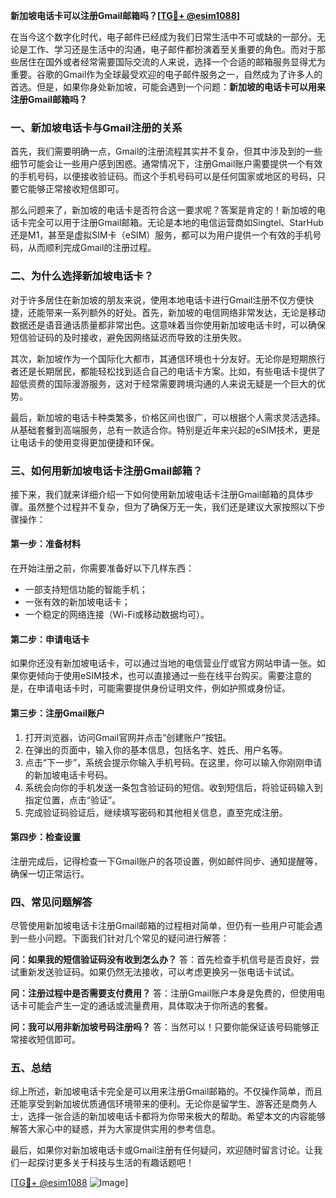 **新加坡电话卡可以注册Gmail邮箱吗？[[TG💪+ @esim1088](https://t.me/s/esim1088)]**

在当今这个数字化时代，电子邮件已经成为我们日常生活中不可或缺的一部分。无论是工作、学习还是生活中的沟通，电子邮件都扮演着至关重要的角色。而对于那些居住在国外或者经常需要国际交流的人来说，选择一个合适的邮箱服务显得尤为重要。谷歌的Gmail作为全球最受欢迎的电子邮件服务之一，自然成为了许多人的首选。但是，如果你身处新加坡，可能会遇到一个问题：**新加坡的电话卡可以用来注册Gmail邮箱吗？**

### 一、新加坡电话卡与Gmail注册的关系

首先，我们需要明确一点，Gmail的注册流程其实并不复杂，但其中涉及到的一些细节可能会让一些用户感到困惑。通常情况下，注册Gmail账户需要提供一个有效的手机号码，以便接收验证码。而这个手机号码可以是任何国家或地区的号码，只要它能够正常接收短信即可。

那么问题来了，新加坡的电话卡是否符合这一要求呢？答案是肯定的！新加坡的电话卡完全可以用于注册Gmail邮箱。无论是本地的电信运营商如Singtel、StarHub还是M1，甚至是虚拟SIM卡（eSIM）服务，都可以为用户提供一个有效的手机号码，从而顺利完成Gmail的注册过程。

### 二、为什么选择新加坡电话卡？

对于许多居住在新加坡的朋友来说，使用本地电话卡进行Gmail注册不仅方便快捷，还能带来一系列额外的好处。首先，新加坡的电信网络非常发达，无论是移动数据还是语音通话质量都非常出色。这意味着当你使用新加坡电话卡时，可以确保短信验证码的及时接收，避免因网络延迟而导致的注册失败。

其次，新加坡作为一个国际化大都市，其通信环境也十分友好。无论你是短期旅行者还是长期居民，都能轻松找到适合自己的电话卡方案。比如，有些电话卡提供了超低资费的国际漫游服务，这对于经常需要跨境沟通的人来说无疑是一个巨大的优势。

最后，新加坡的电话卡种类繁多，价格区间也很广，可以根据个人需求灵活选择。从基础套餐到高端服务，总有一款适合你。特别是近年来兴起的eSIM技术，更是让电话卡的使用变得更加便捷和环保。

### 三、如何用新加坡电话卡注册Gmail邮箱？

接下来，我们就来详细介绍一下如何使用新加坡电话卡注册Gmail邮箱的具体步骤。虽然整个过程并不复杂，但为了确保万无一失，我们还是建议大家按照以下步骤操作：

#### 第一步：准备材料

在开始注册之前，你需要准备好以下几样东西：
- 一部支持短信功能的智能手机；
- 一张有效的新加坡电话卡；
- 一个稳定的网络连接（Wi-Fi或移动数据均可）。

#### 第二步：申请电话卡

如果你还没有新加坡电话卡，可以通过当地的电信营业厅或官方网站申请一张。如果你更倾向于使用eSIM技术，也可以直接通过一些在线平台购买。需要注意的是，在申请电话卡时，可能需要提供身份证明文件，例如护照或身份证。

#### 第三步：注册Gmail账户

1. 打开浏览器，访问Gmail官网并点击“创建账户”按钮。
2. 在弹出的页面中，输入你的基本信息，包括名字、姓氏、用户名等。
3. 点击“下一步”，系统会提示你输入手机号码。在这里，你可以输入你刚刚申请的新加坡电话卡号码。
4. 系统会向你的手机发送一条包含验证码的短信。收到短信后，将验证码输入到指定位置，点击“验证”。
5. 完成验证码验证后，继续填写密码和其他相关信息，直至完成注册。

#### 第四步：检查设置

注册完成后，记得检查一下Gmail账户的各项设置，例如邮件同步、通知提醒等，确保一切正常运行。

### 四、常见问题解答

尽管使用新加坡电话卡注册Gmail邮箱的过程相对简单，但仍有一些用户可能会遇到一些小问题。下面我们针对几个常见的疑问进行解答：

**问：如果我的短信验证码没有收到怎么办？**
答：首先检查手机信号是否良好，尝试重新发送验证码。如果仍然无法接收，可以考虑更换另一张电话卡试试。

**问：注册过程中是否需要支付费用？**
答：注册Gmail账户本身是免费的，但使用电话卡可能会产生一定的通话或流量费用，具体取决于你所选的套餐。

**问：我可以用非新加坡号码注册吗？**
答：当然可以！只要你能保证该号码能够正常接收短信即可。

### 五、总结

综上所述，新加坡电话卡完全是可以用来注册Gmail邮箱的。不仅操作简单，而且还能享受到新加坡优质通信环境带来的便利。无论你是留学生、游客还是商务人士，选择一张合适的新加坡电话卡都将为你带来极大的帮助。希望本文的内容能够解答大家心中的疑惑，并为大家提供实用的参考信息。

最后，如果你对新加坡电话卡或Gmail注册有任何疑问，欢迎随时留言讨论。让我们一起探讨更多关于科技与生活的有趣话题吧！

[[TG💪+ @esim1088](https://t.me/s/esim1088) ![Image](https://i.postimg.cc/4NQfJmqS/Snipaste-2025-05-13-00-14-12.png)]